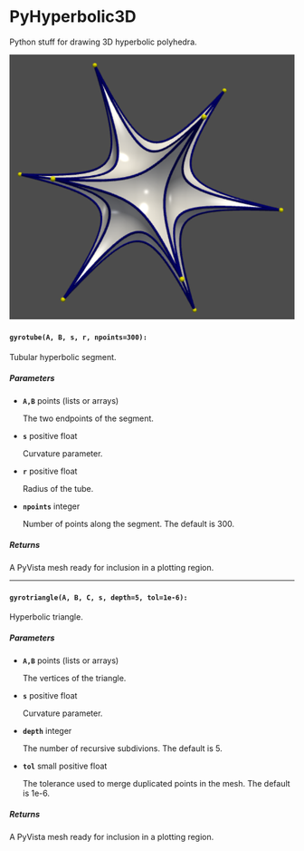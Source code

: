 # PyHyperbolic3D

Python stuff for drawing 3D hyperbolic polyhedra.

![](https://github.com/stla/PyHyperbolic3D/raw/main/examples/icosahedron.png)


#### `gyrotube(A, B, s, r, npoints=300):`

Tubular hyperbolic segment.

##### Parameters
- **`A,B`** points (lists or arrays)

  The two endpoints of the segment.

- **`s`** positive float

   Curvature parameter.
   
- **`r`** positive float

   Radius of the tube.
   
- **`npoints`** integer

   Number of points along the segment. The default is 300.

##### Returns
A PyVista mesh ready for inclusion in a plotting region.

___

#### `gyrotriangle(A, B, C, s, depth=5, tol=1e-6):`

Hyperbolic triangle.

##### Parameters
- **`A,B`** points (lists or arrays)

  The vertices of the triangle.

- **`s`** positive float

   Curvature parameter.
   
- **`depth`** integer

   The number of recursive subdivions. The default is 5.

- **`tol`** small positive float

   The tolerance used to merge duplicated points in the mesh.
The default is 1e-6.

##### Returns
A PyVista mesh ready for inclusion in a plotting region.


